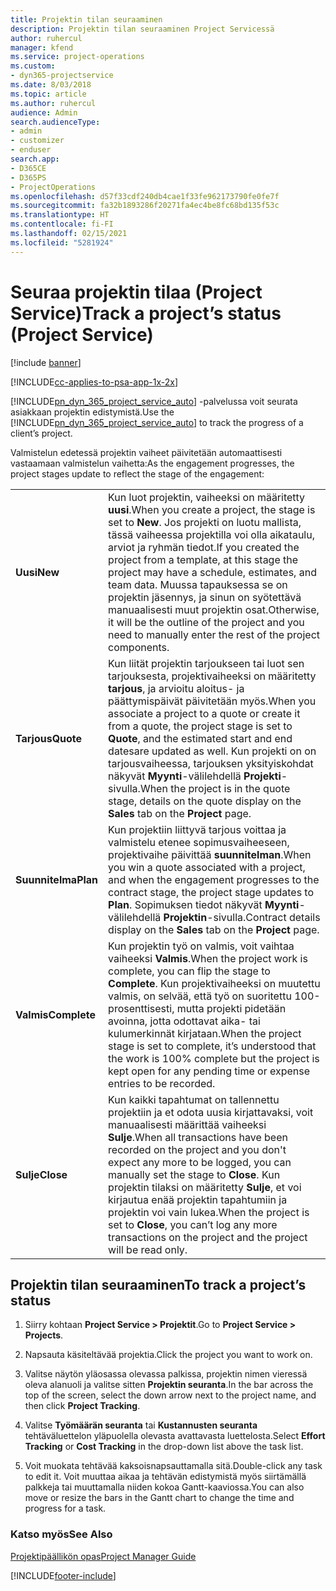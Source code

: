 ```yaml
---
title: Projektin tilan seuraaminen
description: Projektin tilan seuraaminen Project Servicessä
author: ruhercul
manager: kfend
ms.service: project-operations
ms.custom:
- dyn365-projectservice
ms.date: 8/03/2018
ms.topic: article
ms.author: ruhercul
audience: Admin
search.audienceType:
- admin
- customizer
- enduser
search.app:
- D365CE
- D365PS
- ProjectOperations
ms.openlocfilehash: d57f33cdf240db4cae1f33fe962173790fe0fe7f
ms.sourcegitcommit: fa32b1893286f20271fa4ec4be8fc68bd135f53c
ms.translationtype: HT
ms.contentlocale: fi-FI
ms.lasthandoff: 02/15/2021
ms.locfileid: "5281924"
---
```

# <a name="track-a-projects-status-project-service"></a><span data-ttu-id="ddc2c-103">Seuraa projektin tilaa (Project Service)</span><span class="sxs-lookup"><span data-stu-id="ddc2c-103">Track a project’s status (Project Service)</span></span>

[!include [banner](../includes/psa-now-project-operations.md)]

[!INCLUDE[cc-applies-to-psa-app-1x-2x](../includes/cc-applies-to-psa-app-1x-2x.md)]

<span data-ttu-id="ddc2c-104">[!INCLUDE[pn_dyn_365_project_service_auto](../includes/pn-dyn-365-project-service-auto.md)] -palvelussa voit seurata asiakkaan projektin edistymistä.</span><span class="sxs-lookup"><span data-stu-id="ddc2c-104">Use the [!INCLUDE[pn_dyn_365_project_service_auto](../includes/pn-dyn-365-project-service-auto.md)] to track the progress of a client’s project.</span></span>  

<span data-ttu-id="ddc2c-105">Valmistelun edetessä projektin vaiheet päivitetään automaattisesti vastaamaan valmistelun vaihetta:</span><span class="sxs-lookup"><span data-stu-id="ddc2c-105">As the engagement progresses, the project stages update to reflect the stage of the engagement:</span></span>  


|              |                                                                                                                                                                                                                                                                                                  |
|--------------|--------------------------------------------------------------------------------------------------------------------------------------------------------------------------------------------------------------------------------------------------------------------------------------------------|
|   <span data-ttu-id="ddc2c-106">**Uusi**</span><span class="sxs-lookup"><span data-stu-id="ddc2c-106">**New**</span></span>    | <span data-ttu-id="ddc2c-107">Kun luot projektin, vaiheeksi on määritetty **uusi**.</span><span class="sxs-lookup"><span data-stu-id="ddc2c-107">When you create a project, the stage is set to **New**.</span></span> <span data-ttu-id="ddc2c-108">Jos projekti on luotu mallista, tässä vaiheessa projektilla voi olla aikataulu, arviot ja ryhmän tiedot.</span><span class="sxs-lookup"><span data-stu-id="ddc2c-108">If you created the project from a template, at this stage the project may have a schedule, estimates, and team data.</span></span> <span data-ttu-id="ddc2c-109">Muussa tapauksessa se on projektin jäsennys, ja sinun on syötettävä manuaalisesti muut projektin osat.</span><span class="sxs-lookup"><span data-stu-id="ddc2c-109">Otherwise, it will be the outline of the project and you need to manually enter the rest of the project components.</span></span> |
|  <span data-ttu-id="ddc2c-110">**Tarjous**</span><span class="sxs-lookup"><span data-stu-id="ddc2c-110">**Quote**</span></span>   |      <span data-ttu-id="ddc2c-111">Kun liität projektin tarjoukseen tai luot sen tarjouksesta, projektivaiheeksi on määritetty **tarjous**, ja arvioitu aloitus- ja päättymispäivät päivitetään myös.</span><span class="sxs-lookup"><span data-stu-id="ddc2c-111">When you associate a project to a quote or create it from a quote, the project stage is set to **Quote**, and the estimated start and end datesare updated as well.</span></span> <span data-ttu-id="ddc2c-112">Kun projekti on on tarjousvaiheessa, tarjouksen yksityiskohdat näkyvät **Myynti**-välilehdellä **Projekti**-sivulla.</span><span class="sxs-lookup"><span data-stu-id="ddc2c-112">When the project is in the quote stage, details on the quote display on the **Sales** tab on the **Project** page.</span></span>      |
|   <span data-ttu-id="ddc2c-113">**Suunnitelma**</span><span class="sxs-lookup"><span data-stu-id="ddc2c-113">**Plan**</span></span>   |                                     <span data-ttu-id="ddc2c-114">Kun projektiin liittyvä tarjous voittaa ja valmistelu etenee sopimusvaiheeseen, projektivaihe päivittää **suunnitelman**.</span><span class="sxs-lookup"><span data-stu-id="ddc2c-114">When you win a quote associated with a project, and when the engagement progresses to the contract stage, the project stage updates to **Plan**.</span></span> <span data-ttu-id="ddc2c-115">Sopimuksen tiedot näkyvät **Myynti**-välilehdellä **Projektin**-sivulla.</span><span class="sxs-lookup"><span data-stu-id="ddc2c-115">Contract details display on the **Sales** tab on the **Project** page.</span></span>                                      |
| <span data-ttu-id="ddc2c-116">**Valmis**</span><span class="sxs-lookup"><span data-stu-id="ddc2c-116">**Complete**</span></span> |                    <span data-ttu-id="ddc2c-117">Kun projektin työ on valmis, voit vaihtaa vaiheeksi **Valmis**.</span><span class="sxs-lookup"><span data-stu-id="ddc2c-117">When the project work is complete, you can flip the stage to **Complete**.</span></span> <span data-ttu-id="ddc2c-118">Kun projektivaiheeksi on muutettu valmis, on selvää, että työ on suoritettu 100-prosenttisesti, mutta projekti pidetään avoinna, jotta odottavat aika- tai kulumerkinnät kirjataan.</span><span class="sxs-lookup"><span data-stu-id="ddc2c-118">When the project stage is set to complete, it’s understood that the work is 100% complete but the project is kept open for any pending time or expense entries to be recorded.</span></span>                     |
|  <span data-ttu-id="ddc2c-119">**Sulje**</span><span class="sxs-lookup"><span data-stu-id="ddc2c-119">**Close**</span></span>   |           <span data-ttu-id="ddc2c-120">Kun kaikki tapahtumat on tallennettu projektiin ja et odota uusia kirjattavaksi, voit manuaalisesti määrittää vaiheeksi **Sulje**.</span><span class="sxs-lookup"><span data-stu-id="ddc2c-120">When all transactions have been recorded on the project and you don't expect any more to be logged, you can manually set the stage to **Close**.</span></span> <span data-ttu-id="ddc2c-121">Kun projektin tilaksi on määritetty **Sulje**, et voi kirjautua enää projektin tapahtumiin ja projektin voi vain lukea.</span><span class="sxs-lookup"><span data-stu-id="ddc2c-121">When the project is set to **Close**, you can’t log any more transactions on the project and the project will be read only.</span></span>           |

## <a name="to-track-a-projects-status"></a><span data-ttu-id="ddc2c-122">Projektin tilan seuraaminen</span><span class="sxs-lookup"><span data-stu-id="ddc2c-122">To track a project’s status</span></span>  

1.  <span data-ttu-id="ddc2c-123">Siirry kohtaan **Project Service > Projektit**.</span><span class="sxs-lookup"><span data-stu-id="ddc2c-123">Go to **Project Service > Projects**.</span></span>  

2.  <span data-ttu-id="ddc2c-124">Napsauta käsiteltävää projektia.</span><span class="sxs-lookup"><span data-stu-id="ddc2c-124">Click the project you want to work on.</span></span>  

3.  <span data-ttu-id="ddc2c-125">Valitse näytön yläosassa olevassa palkissa, projektin nimen vieressä oleva alanuoli ja valitse sitten **Projektin seuranta**.</span><span class="sxs-lookup"><span data-stu-id="ddc2c-125">In the bar across the top of the screen, select the down arrow next to the project name, and then click **Project Tracking**.</span></span>  

4.  <span data-ttu-id="ddc2c-126">Valitse **Työmäärän seuranta** tai **Kustannusten seuranta** tehtäväluettelon yläpuolella olevasta avattavasta luettelosta.</span><span class="sxs-lookup"><span data-stu-id="ddc2c-126">Select **Effort Tracking** or **Cost Tracking** in the drop-down list above the task list.</span></span>  

5.  <span data-ttu-id="ddc2c-127">Voit muokata tehtävää kaksoisnapsauttamalla sitä.</span><span class="sxs-lookup"><span data-stu-id="ddc2c-127">Double-click any task to edit it.</span></span> <span data-ttu-id="ddc2c-128">Voit muuttaa aikaa ja tehtävän edistymistä myös siirtämällä palkkeja tai muuttamalla niiden kokoa Gantt-kaaviossa.</span><span class="sxs-lookup"><span data-stu-id="ddc2c-128">You can also move or resize the bars in the Gantt chart to change the time and progress for a task.</span></span>  

### <a name="see-also"></a><span data-ttu-id="ddc2c-129">Katso myös</span><span class="sxs-lookup"><span data-stu-id="ddc2c-129">See Also</span></span>  
 [<span data-ttu-id="ddc2c-130">Projektipäällikön opas</span><span class="sxs-lookup"><span data-stu-id="ddc2c-130">Project Manager Guide</span></span>](../psa/project-manager-guide.md)


[!INCLUDE[footer-include](../includes/footer-banner.md)]